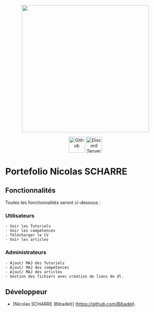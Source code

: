 <p align="center"><a href="nicolas.nsi-tech.fr" target="_blank"><img src="https://cdn.discordapp.com/attachments/864926984659140659/958099405330845736/logo.png" width="400"></a></p>

<p align="center">
<a href="https://github.com/Bibadel"><img src="https://logo-marque.com/wp-content/uploads/2020/12/GitHub-Embleme.png" alt="Github" width="50" ></a>
<a href="https://discord.gg/nsi-tech"><img src="https://www.pngkit.com/png/full/32-323627_icne-logo-discord-tlchargement-gratuit-en-png-et.png" alt="Discord Server"  width="50"></a>
<!-- <a href="https://packagist.org/packages/laravel/framework"><img src="https://img.shields.io/packagist/v/laravel/framework" alt="Latest Stable Version"></a>
<a href="https://packagist.org/packages/laravel/framework"><img src="https://img.shields.io/packagist/l/laravel/framework" alt="License"></a> -->
</p>

# Portefolio Nicolas SCHARRE

## Fonctionnalités 

Toutes les fonctionnalités seront ci-dessous :
### Utilisateurs 
    - Voir les Tutoriels
    - Voir les compétences
    - Télécharger le CV
    - Voir les articles 
### Administrateurs
    - Ajout/ MAJ des Tutoriels
    - Ajout/ MAJ des compétences
    - Ajout/ MAJ des articles
    - Gestion des fichiers avec création de liens de dl.


## Développeur 
- [Nicolas SCHARRE (Bibadel)] (https://github.com/Bibadel).
